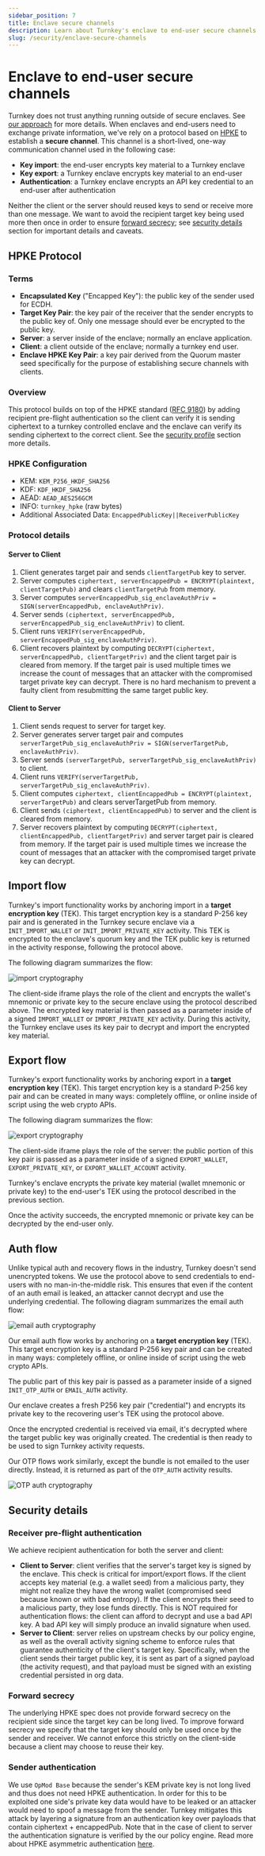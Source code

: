 ```yaml
---
sidebar_position: 7
title: Enclave secure channels
description: Learn about Turnkey's enclave to end-user secure channels
slug: /security/enclave-secure-channels
---
```


# Enclave to end-user secure channels

Turnkey does not trust anything running outside of secure enclaves. See [our approach](./our-approach.md) for more details. When enclaves and end-users need to exchange private information, we've rely on a protocol based on [HPKE](ttps://datatracker.ietf.org/doc/html/rfc9180) to establish a **secure channel**. This channel is a short-lived, one-way communication channel used in the following case:
* **Key import**: the end-user encrypts key material to a Turnkey enclave
* **Key export**: a Turnkey enclave encrypts key material to an end-user
* **Authentication**: a Turnkey enclave encrypts an API key credential to an end-user after authentication

Neither the client or the server should reused keys to send or receive more than one message. We want to avoid the recipient target key being used more then once in order to ensure [forward secrecy](https://en.wikipedia.org/wiki/Forward_secrecy); see [security details](#security-details) section for important details and caveats.

## HPKE Protocol

### Terms

- **Encapsulated Key** ("Encapped Key"): the public key of the sender used for ECDH.
- **Target Key Pair**: the key pair of the receiver that the sender encrypts to the public key of. Only one message should ever be encrypted to the public key.
- **Server**: a server inside of the enclave; normally an enclave application.
- **Client**: a client outside of the enclave; normally a turnkey end user.
- **Enclave HPKE Key Pair**: a key pair derived from the Quorum master seed specifically for the purpose of establishing secure channels with clients.

### Overview

This protocol builds on top of the HPKE standard ([RFC 9180](https://datatracker.ietf.org/doc/html/rfc9180)) by adding recipient pre-flight authentication so the client can verify it is sending ciphertext to a turnkey controlled enclave and the enclave can verify its sending ciphertext to the correct client. See the [security profile](#security-profile) section more details.

### HPKE Configuration

* KEM: `KEM_P256_HKDF_SHA256`
* KDF: `KDF_HKDF_SHA256`
* AEAD: `AEAD_AES256GCM`
* INFO: `turnkey_hpke` (raw bytes)
* Additional Associated Data: `EncappedPublicKey||ReceiverPublicKey`

### Protocol details

#### Server to Client

1. Client generates target pair and sends `clientTargetPub` key to server.
1. Server computes `ciphertext, serverEncappedPub = ENCRYPT(plaintext, clientTargetPub)` and clears `clientTargetPub` from memory.
1. Server computes `serverEncappedPub_sig_enclaveAuthPriv = SIGN(serverEncappedPub, enclaveAuthPriv)`.
1. Server sends `(ciphertext, serverEncappedPub, serverEncappedPub_sig_enclaveAuthPriv)` to client.
1. Client runs `VERIFY(serverEncappedPub, serverEncappedPub_sig_enclaveAuthPriv)`.
1. Client recovers plaintext by computing `DECRYPT(ciphertext, serverEncappedPub, clientTargetPriv)` and the client target pair is cleared from memory. If the target pair is used multiple times we increase the count of messages that an attacker with the compromised target private key can decrypt. There is no hard mechanism to prevent a faulty client from resubmitting the same target public key.

#### Client to Server

1. Client sends request to server for target key.
1. Server generates server target pair and computes `serverTargetPub_sig_enclaveAuthPriv = SIGN(serverTargetPub, enclaveAuthPriv)`.
1. Server sends `(serverTargetPub, serverTargetPub_sig_enclaveAuthPriv)` to client.
1. Client runs `VERIFY(serverTargetPub, serverTargetPub_sig_enclaveAuthPriv)`.
1. Client computes `ciphertext, clientEncappedPub = ENCRYPT(plaintext, serverTargetPub)` and clears serverTargetPub from memory.
1. Client sends `(ciphertext, clientEncappedPub)` to server and the client is cleared from memory.
1. Server recovers plaintext by computing `DECRYPT(ciphertext, clientEncappedPub, clientTargetPriv)` and server target pair is cleared from memory. If the target pair is used multiple times we increase the count of messages that an attacker with the compromised target private key can decrypt.

## Import flow

Turnkey's import functionality works by anchoring import in a **target encryption key** (TEK). This target encryption key is a standard P-256 key pair and is generated in the Turnkey secure enclave via a `INIT_IMPORT_WALLET` or `INIT_IMPORT_PRIVATE_KEY` activity. This TEK is encrypted to the enclave's quorum key and the TEK public key is returned in the activity response, following the protocol above.

The following diagram summarizes the flow:

<p style={{ textAlign: "center" }}>
  <img
    src="/img/wallet_import_cryptography.png"
    alt="import cryptography"
    style={{ height: 280 }}
  />
</p>

The client-side iframe plays the role of the client and encrypts the wallet's mnemonic or private key to the secure enclave using the protocol described above. The encrypted key material is then passed as a parameter inside of a signed `IMPORT_WALLET` or `IMPORT_PRIVATE_KEY` activity. During this activity, the Turnkey enclave uses its key pair to decrypt and import the encrypted key material.

## Export flow

Turnkey's export functionality works by anchoring export in a **target encryption key** (TEK). This target encryption key is a standard P-256 key pair and can be created in many ways: completely offline, or online inside of script using the web crypto APIs.

The following diagram summarizes the flow:

<p style={{ textAlign: "center" }}>
    <img
        src="/img/wallet_export_cryptography.png"
        alt="export cryptography"
        style={{ height: 280 }}
    />
</p>

The client-side iframe plays the role of the server: the public portion of this key pair is passed as a parameter inside of a signed `EXPORT_WALLET`, `EXPORT_PRIVATE_KEY`, or `EXPORT_WALLET_ACCOUNT` activity.

Turnkey's enclave encrypts the private key material (wallet mnemonic or private key) to the end-user's TEK using the protocol described in the previous section.

Once the activity succeeds, the encrypted mnemonic or private key can be decrypted by the end-user only.

## Auth flow

Unlike typical auth and recovery flows in the industry, Turnkey doesn't send unencrypted tokens. We use the protocol above to send credentials to end-users with no man-in-the-middle risk. This ensures that even if the content of an auth email is leaked, an attacker cannot decrypt and use the underlying credential. The following diagram summarizes the email auth flow:

<p style={{ textAlign: "center" }}>
    <img src="/img/email_auth_cryptography.png" alt="email auth cryptography" />
</p>

Our email auth flow works by anchoring on a **target encryption key** (TEK). This target encryption key is a standard P-256 key pair and can be created in many ways: completely offline, or online inside of script using the web crypto APIs.

The public part of this key pair is passed as a parameter inside of a signed `INIT_OTP_AUTH` or `EMAIL_AUTH` activity.

Our enclave creates a fresh P256 key pair ("credential") and encrypts its private key to the recovering user's TEK using the protocol above.

Once the encrypted credential is received via email, it's decrypted where the target public key was originally created. The credential is then ready to be used to sign Turnkey activity requests.

Our OTP flows work similarly, except the bundle is not emailed to the user directly. Instead, it is returned as part of the `OTP_AUTH` activity results.

<p style={{ textAlign: "center" }}>
  <img src="/img/otp_auth_cryptography.png" alt="OTP auth cryptography"/>
</p>

## Security details

### Receiver pre-flight authentication

We achieve recipient authentication for both the server and client:

- **Client to Server**: client verifies that the server's target key is signed by the enclave. This check is critical for import/export flows. If the client accepts key material (e.g. a wallet seed) from a malicious party, they might not realize they have the wrong wallet (compromised seed because known or with bad entropy). If the client encrypts their seed to a malicious party, they lose funds directly. This is NOT required for authentication flows: the client can afford to decrypt and use a bad API key. A bad API key will simply produce an invalid signature when used.
- **Server to Client**: server relies on upstream checks by our policy engine, as well as the overall activity signing scheme to enforce rules that guarantee authenticity of the client's target key. Specifically, when the client sends their target public key, it is sent as part of a signed payload (the activity request), and that payload must be signed with an existing credential persisted in org data.

### Forward secrecy

The underlying HPKE spec does not provide forward secrecy on the recipient side since the target key can be long lived. To improve forward secrecy we specify that the target key should only be used once by the sender and receiver. We cannot enforce this strictly on the client-side because a client may choose to reuse their key.

### Sender authentication

We use `OpMod Base` because the sender's KEM private key is not long lived and thus does not need HPKE authentication. In order for this to be exploited one side's private key data would have to be leaked or an attacker would need to spoof a message from the sender. Turnkey mitigates this attack by layering a signature from an authentication key over payloads that contain ciphertext + encappedPub. Note that in the case of client to server the authentication signature is verified by the our policy engine. Read more about HPKE asymmetric authentication [here](https://datatracker.ietf.org/doc/html/rfc9180#name-authentication-using-an-asy).
